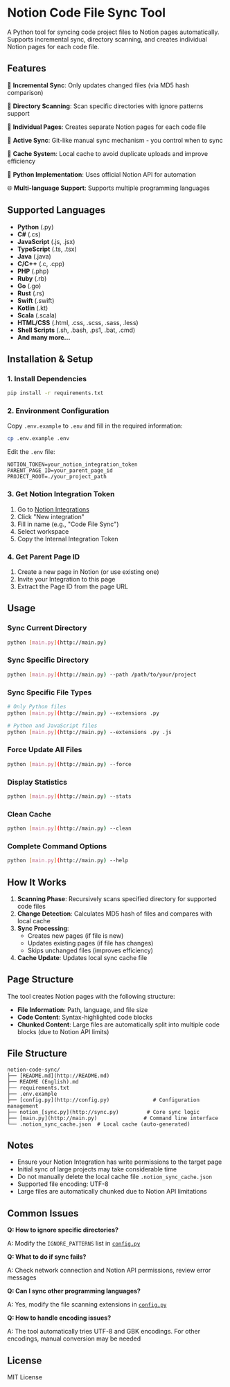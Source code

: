 # Notion Code File Sync Tool

A Python tool for syncing code project files to Notion pages automatically. Supports incremental sync, directory scanning, and creates individual Notion pages for each code file.

## Features

🔄 **Incremental Sync**: Only updates changed files (via MD5 hash comparison)

📁 **Directory Scanning**: Scan specific directories with ignore patterns support

📄 **Individual Pages**: Creates separate Notion pages for each code file

🚀 **Active Sync**: Git-like manual sync mechanism - you control when to sync

💾 **Cache System**: Local cache to avoid duplicate uploads and improve efficiency

🐍 **Python Implementation**: Uses official Notion API for automation

🌐 **Multi-language Support**: Supports multiple programming languages

## Supported Languages

- **Python** (.py)
- **C#** (.cs)
- **JavaScript** (.js, .jsx)
- **TypeScript** (.ts, .tsx)
- **Java** (.java)
- **C/C++** (.c, .cpp)
- **PHP** (.php)
- **Ruby** (.rb)
- **Go** (.go)
- **Rust** (.rs)
- **Swift** (.swift)
- **Kotlin** (.kt)
- **Scala** (.scala)
- **HTML/CSS** (.html, .css, .scss, .sass, .less)
- **Shell Scripts** (.sh, .bash, .ps1, .bat, .cmd)
- **And many more...**

## Installation & Setup

### 1. Install Dependencies

```bash
pip install -r requirements.txt
```

### 2. Environment Configuration

Copy `.env.example` to `.env` and fill in the required information:

```bash
cp .env.example .env
```

Edit the `.env` file:

```
NOTION_TOKEN=your_notion_integration_token
PARENT_PAGE_ID=your_parent_page_id
PROJECT_ROOT=./your_project_path
```

### 3. Get Notion Integration Token

1. Go to [Notion Integrations](https://www.notion.so/my-integrations)
2. Click "New integration"
3. Fill in name (e.g., "Code File Sync")
4. Select workspace
5. Copy the Internal Integration Token

### 4. Get Parent Page ID

1. Create a new page in Notion (or use existing one)
2. Invite your Integration to this page
3. Extract the Page ID from the page URL

## Usage

### Sync Current Directory

```bash
python [main.py](http://main.py)
```

### Sync Specific Directory

```bash
python [main.py](http://main.py) --path /path/to/your/project
```

### Sync Specific File Types

```bash
# Only Python files
python [main.py](http://main.py) --extensions .py

# Python and JavaScript files
python [main.py](http://main.py) --extensions .py .js
```

### Force Update All Files

```bash
python [main.py](http://main.py) --force
```

### Display Statistics

```bash
python [main.py](http://main.py) --stats
```

### Clean Cache

```bash
python [main.py](http://main.py) --clean
```

### Complete Command Options

```bash
python [main.py](http://main.py) --help
```

## How It Works

1. **Scanning Phase**: Recursively scans specified directory for supported code files
2. **Change Detection**: Calculates MD5 hash of files and compares with local cache
3. **Sync Processing**:
    - Creates new pages (if file is new)
    - Updates existing pages (if file has changes)
    - Skips unchanged files (improves efficiency)
4. **Cache Update**: Updates local sync cache file

## Page Structure

The tool creates Notion pages with the following structure:

- **File Information**: Path, language, and file size
- **Code Content**: Syntax-highlighted code blocks
- **Chunked Content**: Large files are automatically split into multiple code blocks (due to Notion API limits)

## File Structure

```
notion-code-sync/
├── [README.md](http://README.md)
├── README (English).md
├── requirements.txt
├── .env.example
├── [config.py](http://config.py)              # Configuration management
├── notion_[sync.py](http://sync.py)         # Core sync logic
├── [main.py](http://main.py)               # Command line interface
└── .notion_sync_cache.json  # Local cache (auto-generated)
```

## Notes

- Ensure your Notion Integration has write permissions to the target page
- Initial sync of large projects may take considerable time
- Do not manually delete the local cache file `.notion_sync_cache.json`
- Supported file encoding: UTF-8
- Large files are automatically chunked due to Notion API limitations

## Common Issues

**Q: How to ignore specific directories?**

A: Modify the `IGNORE_PATTERNS` list in [`config.py`](http://config.py)

**Q: What to do if sync fails?**

A: Check network connection and Notion API permissions, review error messages

**Q: Can I sync other programming languages?**

A: Yes, modify the file scanning extensions in [`config.py`](http://config.py)

**Q: How to handle encoding issues?**

A: The tool automatically tries UTF-8 and GBK encodings. For other encodings, manual conversion may be needed

## License

MIT License